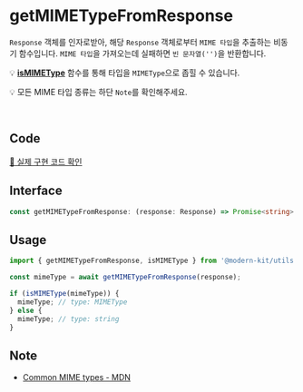 # getMIMETypeFromResponse

`Response` 객체를 인자로받아, 해당 `Response` 객체로부터 `MIME 타입`을 추출하는 비동기 함수입니다. `MIME 타입`을 가져오는데 실패하면 `빈 문자열('')`을 반환합니다.

💡 **[isMIMEType](https://modern-agile-team.github.io/modern-kit/docs/utils/validator/isMIMEType)** 함수를 통해 타입을 `MIMEType`으로 좁힐 수 있습니다.

💡 모든 MIME 타입 종류는 하단 `Note`를 확인해주세요.

<br />

## Code
[🔗 실제 구현 코드 확인](https://github.com/modern-agile-team/modern-kit/blob/main/packages/utils/src/file/getMIMETypeFromResponse/index.ts)

## Interface
```ts title="typescript"
const getMIMETypeFromResponse: (response: Response) => Promise<string>
```

## Usage
```ts title="typescript"
import { getMIMETypeFromResponse, isMIMEType } from '@modern-kit/utils';

const mimeType = await getMIMETypeFromResponse(response);

if (isMIMEType(mimeType)) {
  mimeType; // type: MIMEType
} else {
  mimeType; // type: string
}
```

## Note
- [Common MIME types - MDN](https://developer.mozilla.org/en-US/docs/Web/HTTP/Basics_of_HTTP/MIME_types/Common_types)
